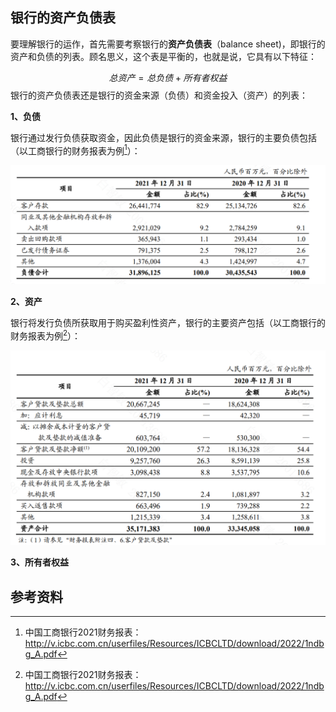 
## 银行的资产负债表

要理解银行的运作，首先需要考察银行的**资产负债表**（balance sheet)，即银行的资产和负债的列表。顾名思义，这个表是平衡的，也就是说，它具有以下特征：

$$总资产=总负债+所有者权益$$
银行的资产负债表还是银行的资金来源（负债）和资金投入（资产）的列表：

**1、负债**

银行通过发行负债获取资金，因此负债是银行的资金来源，银行的主要负债包括（以工商银行的财务报表为例[^note1]）：

![](images/工银-负债.png)

**2、资产**

银行将发行负债所获取用于购买盈利性资产，银行的主要资产包括（以工商银行的财务报表为例[^note1]）：

![](images/工银-资产.png)


**3、所有者权益**




## 参考资料

[^note1]: 中国工商银行2021财务报表：http://v.icbc.com.cn/userfiles/Resources/ICBCLTD/download/2022/1ndbg_A.pdf
[^note2]:工商银行(601398)资产负债表: http://money.finance.sina.com.cn/corp/go.php/vFD_BalanceSheet/stockid/601398/ctrl/part/displaytype/4.phtml